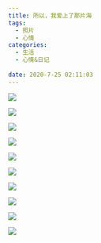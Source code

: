 ```yaml
---
title: 所以，我爱上了那片海
tags: 
  - 照片	
  - 心情
categories:
  - 生活
  - 心情&日记
  
date: 2020-7-25 02:11:03
---
```


![](first.jpg)

![](123.jpg)

![](4.jpg)

![](8.jpg)

![](5.jpg)

![](fdw.jpg)

![](6.jpg)

![](7.jpg)

![](9.jpg)


![](lyw2.jpg)
